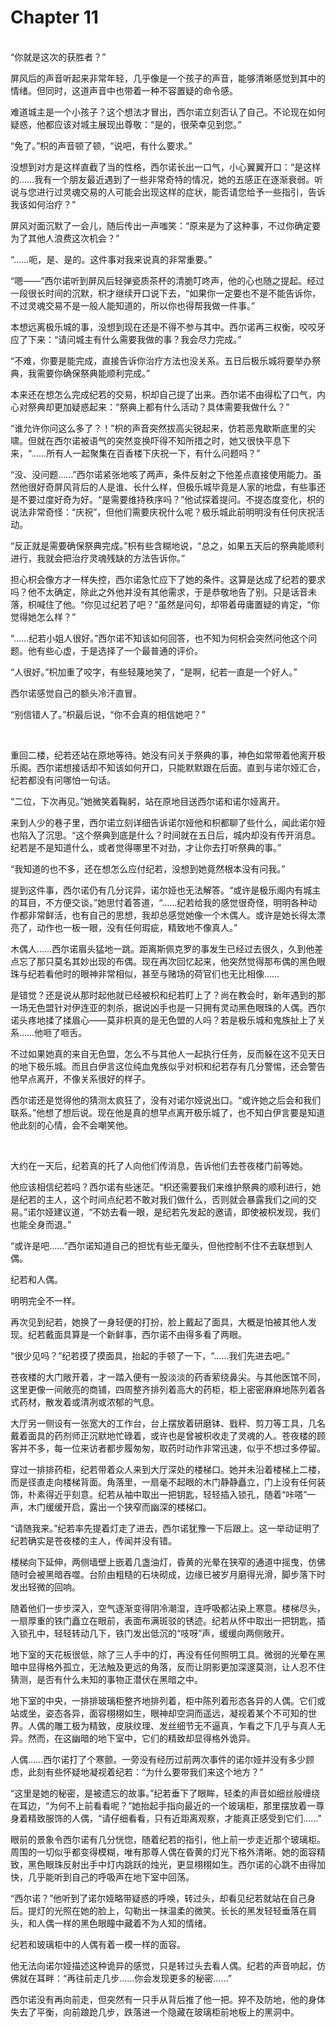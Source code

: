 # Chapter 11

<br>
“你就是这次的获胜者？”

屏风后的声音听起来非常年轻，几乎像是一个孩子的声音，能够清晰感觉到其中的情绪。但同时，这道声音中也带着一种不容置疑的命令感。

难道城主是一个小孩子？这个想法才冒出，西尔诺立刻否认了自己。不论现在如何疑惑，他都应该对城主展现出尊敬：“是的，很荣幸见到您。”

“免了。”枳的声音顿了顿，“说吧，有什么要求。”

没想到对方是这样直截了当的性格，西尔诺长出一口气，小心翼翼开口：“是这样的……我有一个朋友最近遇到了一些非常奇特的情况，她的五感正在逐渐衰弱。听说与您进行过灵魂交易的人可能会出现这样的症状，能否请您给予一些指引，告诉我该如何治疗？”

屏风对面沉默了一会儿，随后传出一声嗤笑：“原来是为了这种事，不过你确定要为了其他人浪费这次机会？”

“……呃，是、是的。这件事对我来说真的非常重要。”

“嗯——”西尔诺听到屏风后轻弹瓷质茶杯的清脆叮咚声，他的心也随之提起。经过一段很长时间的沉默，枳才继续开口说下去，“如果你一定要也不是不能告诉你，不过灵魂交易不是一般人能知道的，所以你也得帮我做一件事。”

本想远离极乐城的事，没想到现在还是不得不参与其中。西尔诺再三权衡，咬咬牙应了下来：“请问城主有什么需要我做的事？我会尽力完成。”

“不难，你要是能完成，直接告诉你治疗方法也没关系。五日后极乐城将要举办祭典，我需要你确保祭典能顺利完成。”

本来还在想怎么完成纪若的交易，枳却自己提了出来。西尔诺不由得松了口气，内心对祭典却更加疑惑起来：“祭典上都有什么活动？具体需要我做什么？”

“谁允许你问这么多了？！”枳的声音突然拔高尖锐起来，仿若恶鬼歇斯底里的尖啸。但就在西尔诺被语气的突然变换吓得不知所措之时，她又很快平息下来，“……所有人一起聚集在百香楼下庆祝一下，有什么问题吗？”

“没、没问题……”西尔诺紧张地咳了两声，条件反射之下他差点直接使用能力。虽然他很好奇屏风背后的人是谁、长什么样，但极乐城毕竟是人家的地盘，有些事还是不要过度好奇为好。“是需要维持秩序吗？”他试探着提问。不提态度变化，枳的说法非常奇怪：“庆祝”，但他们需要庆祝什么呢？极乐城此前明明没有任何庆祝活动。

“反正就是需要确保祭典完成。”枳有些含糊地说，“总之，如果五天后的祭典能顺利进行，我就会把治疗灵魂残缺的方法告诉你。”

担心枳会像方才一样失控，西尔诺急忙应下了她的条件。这算是达成了纪若的要求吗？他不太确定，除此之外他并没有其他需求，于是恭敬地告了别。只是话音未落，枳喊住了他。“你见过纪若了吧？”虽然是问句，却带着毋庸置疑的肯定，“你觉得她怎么样？”

“……纪若小姐人很好。”西尔诺不知该如何回答，也不知为何枳会突然问他这个问题。他有些心虚，于是选择了一个最普通的评价。

“人很好。”枳加重了咬字，有些轻蔑地笑了，“是啊，纪若一直是一个好人。”

西尔诺感觉自己的额头冷汗直冒。

“别信错人了。”枳最后说，“你不会真的相信她吧？”

<br>

重回二楼，纪若还站在原地等待。她没有问关于祭典的事，神色如常带着他离开极乐阁。西尔诺想接话却不知该如何开口，只能默默跟在后面。直到与诺尔娅汇合，纪若都没有问哪怕一句话。

“二位，下次再见。”她微笑着鞠躬，站在原地目送西尔诺和诺尔娅离开。

来到人少的巷子里，西尔诺立刻详细告诉诺尔娅他和枳都聊了些什么，闻此诺尔娅也陷入了沉思。“这个祭典到底是什么？时间就在五日后，城内却没有传开消息。纪若是不是知道什么，或者觉得哪里不对劲，才让你去打听祭典的事。”

“我知道的也不多，还在想怎么应付纪若，没想到她竟然根本没有问我。”

提到这件事，西尔诺仍有几分诧异，诺尔娅也无法解答。“或许是极乐阁内有城主的耳目，不方便交谈。”她思忖着答道，“……纪若给我的感觉很奇怪，明明各种动作都非常鲜活，也有自己的思想，我却总感觉她像一个木偶人。或许是她长得太漂亮了，动作也一板一眼，没有任何瑕疵，精致地不像真人。”

木偶人……西尔诺眉头猛地一跳。距离斯佩克罗的事发生已经过去很久，久到他差点忘了那只莫名其妙出现的布偶。现在再次回忆起来，他突然觉得那布偶的黑色眼珠与纪若看他时的眼神非常相似，甚至与赌场的荷官们也无比相像……

是错觉？还是说从那时起他就已经被枳和纪若盯上了？尚在教会时，新年遇到的那一场无色盟针对伊连亚的刺杀，据说凶手也是一只拥有灵动黑色眼珠的人偶。西尔诺头疼地揉了揉眉心——莫非枳真的是无色盟的人吗？若是极乐城和鬼族扯上了关系……他咂了咂舌。

不过如果她真的来自无色盟，怎么不与其他人一起执行任务，反而躲在这不见天日的地下极乐城。而且白伊言这位纯血鬼族似乎对枳和纪若存有几分警惕，还会警告他早点离开，不像关系很好的样子。

西尔诺还是觉得他的猜测太疯狂了，没有对诺尔娅说出口。“或许她之后会和我们联系。”他想了想后说。现在他是真的想早点离开极乐城了，也不知白伊言要是知道他此刻的心情，会不会嘲笑他。

<br>

大约在一天后，纪若真的托了人向他们传消息，告诉他们去苍夜楼门前等她。

他应该相信纪若吗？西尔诺有些迷茫。“枳还需要我们来维护祭典的顺利进行，她是纪若的主人，这个时间点纪若不敢对我们做什么，否则就会暴露我们之间的交易。”诺尔娅建议道，“不妨去看一眼，是纪若先发起的邀请，即使被枳发现，我们也能全身而退。”

“或许是吧……”西尔诺知道自己的担忧有些无厘头，但他控制不住不去联想到人偶。

纪若和人偶。

明明完全不一样。

再次见到纪若，她换了一身轻便的打扮，脸上戴起了面具，大概是怕被其他人发现。纪若戴面具算是一个新鲜事，西尔诺不由得多看了两眼。

“很少见吗？”纪若摸了摸面具，抬起的手顿了一下，“……我们先进去吧。”

苍夜楼的大门敞开着，才一踏入便有一股淡淡的药香萦绕鼻尖。与其他医馆不同，这里更像一间敞亮的商铺，四周整齐排列着高大的药柜，柜上密密麻麻地陈列着各式药材，散发着或清冽或浓郁的气息。

大厅另一侧设有一张宽大的工作台，台上摆放着研磨钵、戥秤、剪刀等工具，几名戴着面具的药剂师正沉默地忙碌着，或许也是曾被枳收走了灵魂的人。苍夜楼的顾客并不多，每一位来访者都步履匆匆，取药时动作非常迅速，似乎不想过多停留。

穿过一排排药柜，纪若带着众人来到大厅深处的楼梯口。她并未沿着楼梯上二楼，而是径直走向楼梯背面。角落里，一扇毫不起眼的木门静静矗立，门上没有任何装饰，朴素得近乎刻意。纪若从袖中取出一把钥匙，轻轻插入锁孔，随着“咔嗒”一声，木门缓缓开启，露出一个狭窄而幽深的楼梯口。

“请随我来。”纪若率先提着灯走了进去，西尔诺犹豫一下后跟上。这一举动证明了纪若确实是苍夜楼的主人，传闻并没有错。

楼梯向下延伸，两侧墙壁上嵌着几盏油灯，昏黄的光晕在狭窄的通道中摇曳，仿佛随时会被黑暗吞噬。台阶由粗糙的石块砌成，边缘已被岁月磨得光滑，脚步落下时发出轻微的回响。

随着他们一步步深入，空气逐渐变得阴冷潮湿，连呼吸都沾染上寒意。楼梯尽头，一扇厚重的铁门矗立在眼前，表面布满斑驳的锈迹。纪若从怀中取出一把钥匙，插入锁孔中，轻轻转动几下，铁门发出低沉的“吱呀”声，缓缓向两侧敞开。

地下室的天花板很低，除了三人手中的灯，再没有任何照明工具。微弱的光晕在黑暗中显得格外孤立，无法触及更远的角落，反而让阴影更加深邃莫测，让人忍不住猜测，是否有什么未知的事物正潜伏在黑暗之中。

地下室的中央，一排排玻璃柜整齐地排列着，柜中陈列着形态各异的人偶。它们或站或坐，姿态各异，面容栩栩如生，眼神却空洞而遥远，凝视着某个不可知的世界。人偶的雕工极为精致，皮肤纹理、发丝细节无不逼真，乍看之下几乎与真人无异。然而，在这幽暗的地下室中，它们的精致却显得格外诡异。

人偶……西尔诺打了个寒颤。一旁没有经历过前两次事件的诺尔娅并没有多少顾虑，此刻有些怀疑地凝视着纪若：“为什么要带我们来这个地方？”

“这里是她的秘密，是被遗忘的故事。”纪若垂下了眼眸，轻柔的声音如细丝般缠绕在耳边，“为何不上前看看呢？”她抬起手指向最近的一个玻璃柜，那里摆放着一尊身着精致服饰的人偶，“请仔细看看，只有近距离观察，才能真正感受到它们……”

眼前的景象令西尔诺有几分恍惚，随着纪若的指引，他上前一步走近那个玻璃柜。周围的一切似乎都变得模糊，唯有那尊人偶在昏黄的灯光下格外清晰。她的面容精致，黑色眼珠反射出手中灯内跳跃的烛光，更显栩栩如生。西尔诺的心跳不由得加快，几乎能听到自己的呼吸声在地下室中回荡。

“西尔诺？”他听到了诺尔娅略带疑惑的呼唤，转过头，却看见纪若就站在自己身后。提灯的光照在她的脸上，勾勒出一抹温柔的微笑。长长的黑发轻轻垂落在肩头，和人偶一样的黑色眼瞳中藏着不为人知的情绪。

纪若和玻璃柜中的人偶有着一模一样的面容。

他无法向诺尔娅描述这种诡异的感觉，只是转过头去看人偶。纪若的声音响起，仿佛就在耳畔：“再往前走几步……你会发现更多的秘密……”

西尔诺没有再向前走，但突然有一只手从背后推了他一把。猝不及防地，他的身体失去了平衡，向前踉跄几步，跌落进一个隐藏在玻璃柜前地板上的黑洞中。
